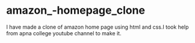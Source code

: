 # amazon_-homepage_clone
I have made a clone of amazon home page using html and css.I took help from apna college youtube channel to make it.
